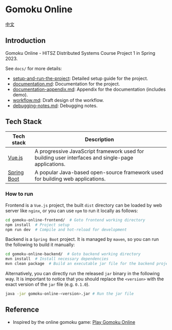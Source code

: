 # Gomoku Online

[中文](README_zh.md)

## Introduction

Gomoku Online - HITSZ Distributed Systems Course Project 1 in Spring 2023.

See `docs/` for more details:

- [setup-and-run-the-project](docs/setup-and-run-the-project.md): Detailed setup guide for the project.
- [documentation.md](docs/documentation.md): Documentation for the project.
- [documentation-appendix.md](docs/documentation-appendix.md): Appendix for the documentation (includes demo).
- [workflow.md](docs/workflow.md): Draft design of the workflow.
- [debugging-notes.md](docs/debugging-notes.md): Debugging notes.

## Tech Stack

| Tech stack                                            | Description                                                                                        |
| ----------------------------------------------------- | -------------------------------------------------------------------------------------------------- |
| [Vue.js](https://vuejs.org/)                          | A progressive JavaScript framework used for building user interfaces and single-page applications. |
| [Spring Boot](https://spring.io/projects/spring-boot) | A popular Java-based open-source framework used for building web applications.                     |

<!-- | [Mybatis](https://mybatis.org/mybatis-3/)             | A persistence framework with support for custom SQL, stored procedures and advanced mappings. | -->
<!-- | [MySQL](https://www.mysql.com/)                       | A relational database management system.                                                      | -->

### How to run

Frontend is a `Vue.js` project, the built `dist` directory can be loaded by web server like `nginx`, or you can use `npm` to run it locally as follows:

```sh
cd gomoku-online-frontend/  # Goto frontend working directory
npm install  # Project setup
npm run dev  # Compile and hot-reload for development
```

Backend is a `Spring Boot` project. It is managed by `maven`, so you can run the following to build it manually:

```sh
cd gomoku-online-backend/  # Goto backend working directory
mvn install  # Install necessary dependencies
mvn clean package  # Build an executable jar file for the backend project
```

Alternatively, you can directly run the released `jar` binary in the following way. It is important to notice that you should replace the `<version>` with the exact version of the `jar` file (e.g. `0.1.0`).

```sh
java -jar gomoku-online-<version>.jar # Run the jar file
```

## Reference

- Inspired by the online gomoku game: [Play Gomoku Online](https://gomokuonline.com/)
